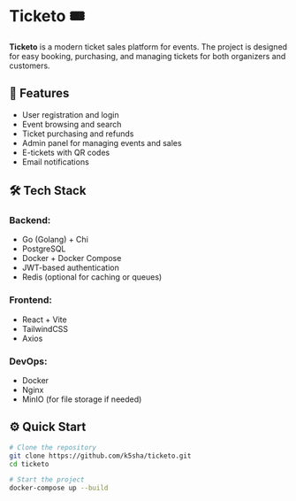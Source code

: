 # Ticketo 🎟️  
**Ticketo** is a modern ticket sales platform for events. The project is designed for easy booking, purchasing, and managing tickets for both organizers and customers.

## 🚀 Features
- User registration and login
- Event browsing and search
- Ticket purchasing and refunds
- Admin panel for managing events and sales
- E-tickets with QR codes
- Email notifications

## 🛠️ Tech Stack

### Backend:
- Go (Golang) + Chi
- PostgreSQL
- Docker + Docker Compose
- JWT-based authentication
- Redis (optional for caching or queues)

### Frontend:
- React + Vite
- TailwindCSS
- Axios

### DevOps:
- Docker
- Nginx
- MinIO (for file storage if needed)

## ⚙️ Quick Start

```bash
# Clone the repository
git clone https://github.com/k5sha/ticketo.git
cd ticketo

# Start the project
docker-compose up --build
